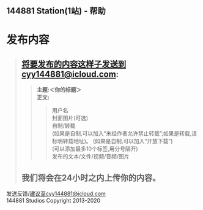 ## 144881 Station\(1站\) - 帮助  
# 发布内容  
> ## 将要发布的内容这样子发送到cyy144881@icloud.com:  
> > **主题:＜你的标题＞**  
> > **正文:**  
> > > 用户名  
> > > 封面图片\(可选\)  
> > > 自制/转载  
> > > \(如果是自制,可以加入“未经作者允许禁止转载”;如果是转载,请标明转载地址\)。
> > > \(如果是自制,可以加入“开放下载”\)  
> > > \(可以添加最多10个标签,用分号隔开\)  
> > > 发布的文本/文件/视频/音频/图片  
> ## 我们将会在24小时之内上传你的内容。  
发送反馈/建议至cyy144881@icloud.com  
144881 Studios Copyright 2013-2020

